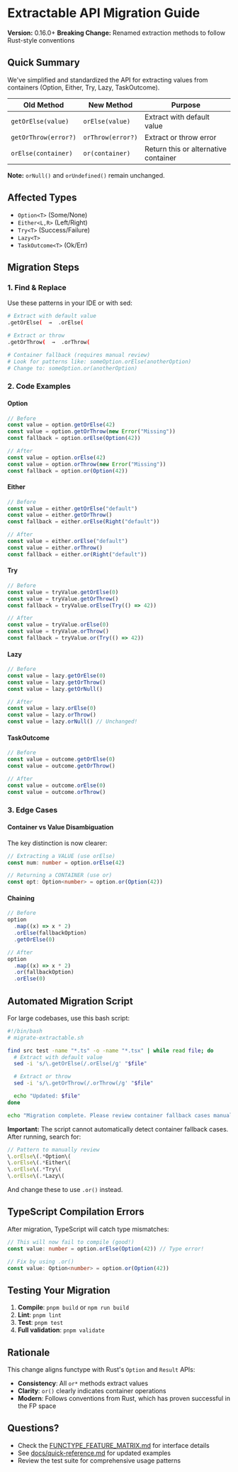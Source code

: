 # Extractable API Migration Guide

**Version:** 0.16.0+
**Breaking Change:** Renamed extraction methods to follow Rust-style conventions

## Quick Summary

We've simplified and standardized the API for extracting values from containers (Option, Either, Try, Lazy, TaskOutcome).

| Old Method           | New Method        | Purpose                              |
| -------------------- | ----------------- | ------------------------------------ |
| `getOrElse(value)`   | `orElse(value)`   | Extract with default value           |
| `getOrThrow(error?)` | `orThrow(error?)` | Extract or throw error               |
| `orElse(container)`  | `or(container)`   | Return this or alternative container |

**Note:** `orNull()` and `orUndefined()` remain unchanged.

## Affected Types

- `Option<T>` (Some/None)
- `Either<L,R>` (Left/Right)
- `Try<T>` (Success/Failure)
- `Lazy<T>`
- `TaskOutcome<T>` (Ok/Err)

## Migration Steps

### 1. Find & Replace

Use these patterns in your IDE or with sed:

```bash
# Extract with default value
.getOrElse(  →  .orElse(

# Extract or throw
.getOrThrow(  →  .orThrow(

# Container fallback (requires manual review)
# Look for patterns like: someOption.orElse(anotherOption)
# Change to: someOption.or(anotherOption)
```

### 2. Code Examples

#### Option

```typescript
// Before
const value = option.getOrElse(42)
const value = option.getOrThrow(new Error("Missing"))
const fallback = option.orElse(Option(42))

// After
const value = option.orElse(42)
const value = option.orThrow(new Error("Missing"))
const fallback = option.or(Option(42))
```

#### Either

```typescript
// Before
const value = either.getOrElse("default")
const value = either.getOrThrow()
const fallback = either.orElse(Right("default"))

// After
const value = either.orElse("default")
const value = either.orThrow()
const fallback = either.or(Right("default"))
```

#### Try

```typescript
// Before
const value = tryValue.getOrElse(0)
const value = tryValue.getOrThrow()
const fallback = tryValue.orElse(Try(() => 42))

// After
const value = tryValue.orElse(0)
const value = tryValue.orThrow()
const fallback = tryValue.or(Try(() => 42))
```

#### Lazy

```typescript
// Before
const value = lazy.getOrElse(0)
const value = lazy.getOrThrow()
const value = lazy.getOrNull()

// After
const value = lazy.orElse(0)
const value = lazy.orThrow()
const value = lazy.orNull() // Unchanged!
```

#### TaskOutcome

```typescript
// Before
const value = outcome.getOrElse(0)
const value = outcome.getOrThrow()

// After
const value = outcome.orElse(0)
const value = outcome.orThrow()
```

### 3. Edge Cases

#### Container vs Value Disambiguation

The key distinction is now clearer:

```typescript
// Extracting a VALUE (use orElse)
const num: number = option.orElse(42)

// Returning a CONTAINER (use or)
const opt: Option<number> = option.or(Option(42))
```

#### Chaining

```typescript
// Before
option
  .map((x) => x * 2)
  .orElse(fallbackOption)
  .getOrElse(0)

// After
option
  .map((x) => x * 2)
  .or(fallbackOption)
  .orElse(0)
```

## Automated Migration Script

For large codebases, use this bash script:

```bash
#!/bin/bash
# migrate-extractable.sh

find src test -name "*.ts" -o -name "*.tsx" | while read file; do
  # Extract with default value
  sed -i 's/\.getOrElse(/.orElse(/g' "$file"

  # Extract or throw
  sed -i 's/\.getOrThrow(/.orThrow(/g' "$file"

  echo "Updated: $file"
done

echo "Migration complete. Please review container fallback cases manually."
```

**Important:** The script cannot automatically detect container fallback cases. After running, search for:

```typescript
// Pattern to manually review
\.orElse\(.*Option\(
\.orElse\(.*Either\(
\.orElse\(.*Try\(
\.orElse\(.*Lazy\(
```

And change these to use `.or()` instead.

## TypeScript Compilation Errors

After migration, TypeScript will catch type mismatches:

```typescript
// This will now fail to compile (good!)
const value: number = option.orElse(Option(42)) // Type error!

// Fix by using .or()
const value: Option<number> = option.or(Option(42))
```

## Testing Your Migration

1. **Compile**: `pnpm build` or `npm run build`
2. **Lint**: `pnpm lint`
3. **Test**: `pnpm test`
4. **Full validation**: `pnpm validate`

## Rationale

This change aligns functype with Rust's `Option` and `Result` APIs:

- **Consistency**: All `or*` methods extract values
- **Clarity**: `or()` clearly indicates container operations
- **Modern**: Follows conventions from Rust, which has proven successful in the FP space

## Questions?

- Check the [FUNCTYPE_FEATURE_MATRIX.md](./FUNCTYPE_FEATURE_MATRIX.md) for interface details
- See [docs/quick-reference.md](./docs/quick-reference.md) for updated examples
- Review the test suite for comprehensive usage patterns
